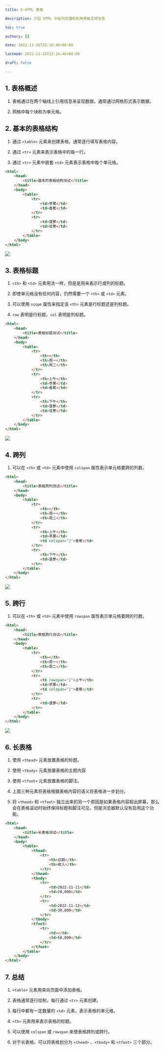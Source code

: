 ```yaml
---
title: 6-HTML 表格

description: 介绍 HTML 中如何创建和利用表格呈现信息

toc: true

authors: []

date: 2022-11-26T22:16:46+08:00

lastmod: 2022-11-26T22:16:46+08:00

draft: false

---
```


## 1. 表格概述

1. 表格通过在两个轴线上引用信息来呈现数据，通常通过网格形式表示数据。

2. 网格中每个块称为单元格。

## 2. 基本的表格结构

1. 通过 `<table>` 元素来创建表格，通常逐行填写表格内容。

2. 通过 `<tr>` 元素来表示表格中的每一行。

3. 通过 `<tr>` 元素中嵌套 `<td>` 元素表示表格中每个单元格。

```html
<html>
    <head>
        <title>基本的表格结构测试</title>
    </head>
    <body>
        <table>
            <tr>
                <td>苹果</td>
                <td>香蕉</td>
            </tr>
            <tr>
                <td>菠萝</td>
                <td>甘蔗</td>
            </tr>
        </table>
    </body>
</html>
```

![](https://animg.oss-cn-shanghai.aliyuncs.com/2022/11/27/20221127000453.png)

## 3. 表格标题

1. `<th>` 和 `<td>` 元素用法一样，但是是用来表示行或列的标题。

2. 即使单元格没有任何内容，仍然需要一个 `<th>` 或 `<td>` 元素。

3. 可以使用 `scope` 属性来指定该 `<th>` 元素是行标题还是列标题。

4. `row` 表明是行标题，`col` 表明是列标题。

```html
<html>
    <head>
        <title>表格标题测试</title>
    </head>
    <body>
        <table>
            <tr>
                <th></th>
                <th>周一</th>
                <th>周二</th>
            </tr>
            <tr>
                <th>上午</th>
                <td>苹果</td>
                <td>香蕉</td>
            </tr>
            <tr>
                <th>下午</th>
                <td>菠萝</td>
                <td>甘蔗</td>
            </tr>
        </table>
    </body>
</html>
```

![](https://animg.oss-cn-shanghai.aliyuncs.com/2022/11/27/20221127001123.png)

## 4. 跨列

1. 可以在 `<th>` 或 `<td>` 元素中使用 `colspan` 属性表示单元格要跨的列数。

```html
<html>
    <head>
        <title>表格跨列测试</title>
    </head>
    <body>
        <table>
            <tr>
                <th></th>
                <th>周一</th>
                <th>周二</th>
            </tr>
            <tr>
                <th>上午</th>
                <td>苹果</td>
                <td colspan="2">香蕉</td>
            </tr>
            <tr>
                <th>下午</th>
                <td>菠萝</td>
            </tr>
        </table>
    </body>
</html>
```

![](https://animg.oss-cn-shanghai.aliyuncs.com/2022/11/27/20221127001431.png)

## 5. 跨行

1. 可以在 `<th>` 或 `<td>` 元素中使用 `rowspan` 属性表示单元格要跨的行数。

```html
<html>
    <head>
        <title>表格跨行测试</title>
    </head>
    <body>
        <table>
            <tr>
                <th></th>
                <th>周一</th>
                <th>周二</th>
            </tr>
            <tr>
                <th rowspan="2">上午</th>
                <td>苹果</td>
                <td colspan="2">香蕉</td>
            </tr>
            <tr>
                <td>菠萝</td>
            </tr>
        </table>
    </body>
</html>
```

![](https://animg.oss-cn-shanghai.aliyuncs.com/2022/11/27/20221127001614.png)

## 6. 长表格

1. 使用 `<thead>` 元素放置表格的标题。

2. 使用 `<tbody>` 元素放置表格的主题内容

3. 使用 `<tfoot>` 元素放置表格的脚注。

4. 上面三种元素将表格根据表格内容的语义将表格进一步划分。

5. 将 `<thead>` 和 `<tfoot>` 独立出来的另一个原因是如果表格内容超出屏幕，那么会在表格滚动时始终保持标题和脚注可见，但是浏览器默认没有启用这个功能。

```html
<html>
    <head>
        <title>长表格测试</title>
    </head>
    <body>
        <table>
            <thead>
                <tr>
                    <th>日期</th>
                    <th>收入</th>
                </tr>
            </thead>
            <tbody>
                <tr>
                    <td>2022-11-11</td>
                    <td>20,000</td>
                </tr>
                <tr>
                    <td>2022-11-12</td>
                    <td>30,000</td>
                </tr>
            </tbody>
            <tfoot>
                <tr>
                    <td></td>
                    <td>50,000</td>
                </tr>
            </tfoot>
        </table>
    </body>
</html>
```

## 7. 总结

1. `<table>` 元素用来向页面中添加表格。

2. 表格通常逐行绘制，每行通过 `<tr>` 元素创建。

3. 每行中都有一定数量的 `<td>` 元素，表示表格的单元格。

4. `<th>` 元素用来表示表格的标题。

5. 可以使用 `colspan` 或 `rowspan` 来使表格跨列或跨行。

6. 对于长表格，可以将表格划分为 `<thead>` 、`<tbody>` 和 `<tfoot>` 三个部分。
